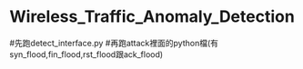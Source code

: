 # Wireless_Traffic_Anomaly_Detection
#先跑detect_interface.py
#再跑attack裡面的python檔(有syn_flood,fin_flood,rst_flood跟ack_flood)
